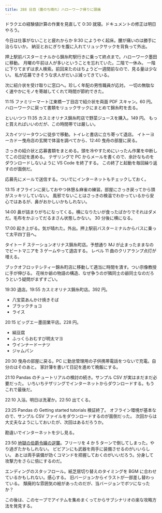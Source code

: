 ```yaml
---
title: 288 日目（曇のち晴れ）ハローワーク帰りに頭痛
---
```


ドラクエの経験値計算の作業を見直して 0:30 就寝。ドキュメントの修正は明日やろう。

今日は仕事がないことと疲れからか 9:30 にようやく起床。腰が痛いのは勝手に治らないか。
納豆とおにぎりを腹に入れてリュックサックを背負って外出。

押上駅前バスターミナルから錦糸町駅行きに乗って終点まで。ハローワーク墨田に移動。
月曜の午前は人が多いということを忘れていた。二階で一休み。
一階に下りてまずは求人検索。前回来たのはちょうど一週間前なので、見る量は少ない。
私が応募できそうな求人がだいぶ減ってきている。

次に紹介状を受け取りに窓口へ。珍しく年配の男性職員が応対。
一切の無駄なく速やかにモノを寄越してくれて時間が節約できた。

11:15 ファミリーマート江東橋一丁目店で紹介状を両面 PDF スキャン。60 円。
ハローワークに戻って書類をリュックサックにまとめて錦糸町を去る。

といいつつ 11:35 カスミオリナス錦糸町店で野菜ジュースを購入。149 円。
もっと買えればいいのだが、この時間帯では厳しい。

スカイツリータウンに徒歩で移動。トイレと書店に立ち寄って退店。
イトーヨーカドー曳舟店の玄関で体温を調べてから、12:40 曳舟の部屋に戻る。

さっきの紹介状と応募書類をまとめる。頭を冷やすためにいったん作業を中断してこの日記を進める。
テザリングで PC からメールを書くので、余計なものをダウンロードしないように VS Code を終了する。
この終了と起動を毎回繰り返すのが面倒だ。

応募先にメールで送信する。ついでにインターネットもチェックしておく。

13:15 オフラインに戻しておやつ休憩＆麻雀の練習。部屋にさっき戻ってから頭がスッキリしていない。
風邪でないことはさっきの検温でわかっているから安心ではあるが、鼻がおかしいかもしれない。

14:00 鼻が詰まりがちになってくる。横になりたいが食ったばかりでそれはダメだ。毛布をかぶってだるまさん状態しかない。
30 分後に横になる。

17:00 起き上がる。気が晴れた。外出。押上駅前バスターミナルからバスに乗って太平四丁目へ。

タイトー F ステーションオリナス錦糸町店。予想通り MJ が止まったままなのでビートマニアを 3 ゲームやって退店する。
レベル 11 曲のクリアランプ点灯が増える。

ブックオフロッテシティー錦糸町店に移動して適当に時間を潰す。つい宗像教授に手が伸びる。
花咲か爺の物語の構造、なぜ争うのが隣同士の爺同士なのだろうという疑問がまずすごい。

19:30 退店。19:55 カスミオリナス錦糸町店。392 円。

* 八宝菜あんかけ焼きそば
* ブラックチョコ
* ライス

20:15 ビッグエー墨田業平店。228 円。

* 絹豆腐
* ふっくらおむすび明太マヨ
* ウインナードーナツ
* ジャムパン

20:30 曳舟の部屋に戻る。PC に勤怠管理用の子供携帯電話をつないで充電。自分のはそのあと。
家計簿を書いて日記を進めて晩飯にする。

21:10 Pandas のチュートリアルの検討の続き。サンプル CSV が実はまだまだ必要だった。
いちいちテザリングでインターネットからダウンロードする。もうこれで最後だ。

22:10 入浴。明日は洗濯か。22:50 出てくる。

23:25 Pandas の Getting started tutorials 検証終了。
オフライン環境が基本なので、サンプル CSV ファイルをダウンロードするのが面倒だった。
次回からは大丈夫なようにしておいたが、次回はあるだろうか。

勘違いでインターネットを少し見る。

23:50 [地獄の伯爵令嬢の逆襲][bshf21a]。フリーリを 4 か 5 ターンで倒してしまった。やり過ぎたかもしれない。
ビビアンにも武器を両手に装備させるのがいいらしい。
あとは両手装備が効くコマンドを把握しておくのがいいだろう。分身して攻撃力をさらに倍にするのだ。

エンディングのスタッフロール。紙芝居切り替えのタイミングを BGM に合わせているかもしれない。感心する。
旧バージョンからイラストが一部差し替わっている。
頽廃的な雰囲気の絵があったのだが、当バージョンでボツになったか？

この後は、このセーブでアイテムを集めまくってからサブシナリオの楽な攻略方法を発見する。

[bshf21a]: https://www.freem.ne.jp/win/game/24805
